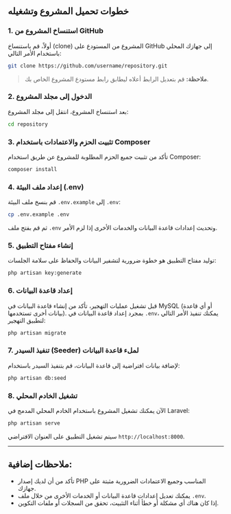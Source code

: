 <!-- <p align="center"><a href="https://laravel.com" target="_blank"><img src="https://raw.githubusercontent.com/laravel/art/master/logo-lockup/5%20SVG/2%20CMYK/1%20Full%20Color/laravel-logolockup-cmyk-red.svg" width="400" alt="Laravel Logo"></a></p>

<p align="center">
<a href="https://github.com/laravel/framework/actions"><img src="https://github.com/laravel/framework/workflows/tests/badge.svg" alt="Build Status"></a>
<a href="https://packagist.org/packages/laravel/framework"><img src="https://img.shields.io/packagist/dt/laravel/framework" alt="Total Downloads"></a>
<a href="https://packagist.org/packages/laravel/framework"><img src="https://img.shields.io/packagist/v/laravel/framework" alt="Latest Stable Version"></a>
<a href="https://packagist.org/packages/laravel/framework"><img src="https://img.shields.io/packagist/l/laravel/framework" alt="License"></a>
</p>

## About Laravel

Laravel is a web application framework with expressive, elegant syntax. We believe development must be an enjoyable and creative experience to be truly fulfilling. Laravel takes the pain out of development by easing common tasks used in many web projects, such as:

- [Simple, fast routing engine](https://laravel.com/docs/routing).
- [Powerful dependency injection container](https://laravel.com/docs/container).
- Multiple back-ends for [session](https://laravel.com/docs/session) and [cache](https://laravel.com/docs/cache) storage.
- Expressive, intuitive [database ORM](https://laravel.com/docs/eloquent).
- Database agnostic [schema migrations](https://laravel.com/docs/migrations).
- [Robust background job processing](https://laravel.com/docs/queues).
- [Real-time event broadcasting](https://laravel.com/docs/broadcasting).

Laravel is accessible, powerful, and provides tools required for large, robust applications.

## Learning Laravel

Laravel has the most extensive and thorough [documentation](https://laravel.com/docs) and video tutorial library of all modern web application frameworks, making it a breeze to get started with the framework.

You may also try the [Laravel Bootcamp](https://bootcamp.laravel.com), where you will be guided through building a modern Laravel application from scratch.

If you don't feel like reading, [Laracasts](https://laracasts.com) can help. Laracasts contains thousands of video tutorials on a range of topics including Laravel, modern PHP, unit testing, and JavaScript. Boost your skills by digging into our comprehensive video library.

## Laravel Sponsors

We would like to extend our thanks to the following sponsors for funding Laravel development. If you are interested in becoming a sponsor, please visit the [Laravel Partners program](https://partners.laravel.com).

### Premium Partners

- **[Vehikl](https://vehikl.com/)**
- **[Tighten Co.](https://tighten.co)**
- **[WebReinvent](https://webreinvent.com/)**
- **[Kirschbaum Development Group](https://kirschbaumdevelopment.com)**
- **[64 Robots](https://64robots.com)**
- **[Curotec](https://www.curotec.com/services/technologies/laravel/)**
- **[Cyber-Duck](https://cyber-duck.co.uk)**
- **[DevSquad](https://devsquad.com/hire-laravel-developers)**
- **[Jump24](https://jump24.co.uk)**
- **[Redberry](https://redberry.international/laravel/)**
- **[Active Logic](https://activelogic.com)**
- **[byte5](https://byte5.de)**
- **[OP.GG](https://op.gg)**

## Contributing

Thank you for considering contributing to the Laravel framework! The contribution guide can be found in the [Laravel documentation](https://laravel.com/docs/contributions).

## Code of Conduct

In order to ensure that the Laravel community is welcoming to all, please review and abide by the [Code of Conduct](https://laravel.com/docs/contributions#code-of-conduct).

## Security Vulnerabilities

If you discover a security vulnerability within Laravel, please send an e-mail to Taylor Otwell via [taylor@laravel.com](mailto:taylor@laravel.com). All security vulnerabilities will be promptly addressed.

## License

The Laravel framework is open-sourced software licensed under the [MIT license](https://opensource.org/licenses/MIT). -->


## خطوات تحميل المشروع وتشغيله

### 1. استنساخ المشروع من GitHub
أولاً، قم باستنساخ (clone) المشروع من المستودع على GitHub إلى جهازك المحلي باستخدام الأمر التالي:

```bash
git clone https://github.com/username/repository.git
```

> **ملاحظة:** قم بتعديل الرابط أعلاه ليطابق رابط مستودع المشروع الخاص بك.

### 2. الدخول إلى مجلد المشروع
بعد استنساخ المشروع، انتقل إلى مجلد المشروع:

```bash
cd repository
```

### 3. تثبيت الحزم والاعتمادات باستخدام Composer
تأكد من تثبيت جميع الحزم المطلوبة للمشروع عن طريق استخدام Composer:

```bash
composer install
```

### 4. إعداد ملف البيئة (.env)
قم بنسخ ملف البيئة `.env.example` إلى `.env`:

```bash
cp .env.example .env
```

ثم قم بفتح ملف `.env` وتحديث إعدادات قاعدة البيانات والخدمات الأخرى إذا لزم الأمر.

### 5. إنشاء مفتاح التطبيق
توليد مفتاح التطبيق هو خطوة ضرورية لتشفير البيانات والحفاظ على سلامة الجلسات:

```bash
php artisan key:generate
```

### 6. إعداد قاعدة البيانات
قبل تشغيل عمليات التهجير، تأكد من إنشاء قاعدة البيانات في MySQL (أو أي قاعدة بيانات أخرى تستخدمها). بمجرد إعداد قاعدة البيانات في `.env`، يمكنك تنفيذ الأمر التالي لتطبيق التهجير:

```bash
php artisan migrate
```

### 7. تنفيذ السيدر (Seeder) لملء قاعدة البيانات
لإضافة بيانات افتراضية إلى قاعدة البيانات، قم بتنفيذ السيدر باستخدام:

```bash
php artisan db:seed
```

### 8. تشغيل الخادم المحلي
الآن يمكنك تشغيل المشروع باستخدام الخادم المحلي المدمج في Laravel:

```bash
php artisan serve
```

سيتم تشغيل التطبيق على العنوان الافتراضي `http://localhost:8000`.

---

## ملاحظات إضافية:
- تأكد من أن لديك إصدار PHP المناسب وجميع الاعتمادات الضرورية مثبتة على جهازك.
- يمكنك تعديل إعدادات قاعدة البيانات أو الخدمات الأخرى من خلال ملف `.env`.
- إذا كان هناك أي مشكلة أو خطأ أثناء التثبيت، تحقق من السجلات أو ملفات التكوين.

